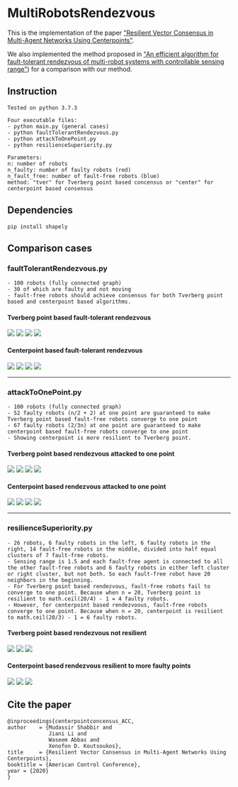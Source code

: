 # MultiRobotsRendezvous

This is the implementation of the paper ["Resilient Vector Consensus in Multi-Agent Networks Using Centerpoints"](https://arxiv.org/pdf/2003.05497.pdf).

We also implemented the method proposed in ["An efficient algorithm for fault-tolerant rendezvous of multi-robot systems with controllable sensing range"](https://ieeexplore.ieee.org/document/7487153)) for a comparison with our method.


## Instruction
```
Tested on python 3.7.3

Four executable files:
- python main.py (general cases)
- python faultTolerantRendezvous.py
- python attackToOnePoint.py
- python resilienceSuperiority.py

Parameters:
n: number of robots
n_faulty: number of faulty robots (red)
n_fault_free: number of fault-free robots (blue)
method: "tver" for Tverberg point based concensus or "center" for centerpoint based consensus
```

## Dependencies
```
pip install shapely
```

## Comparison cases

### faultTolerantRendezvous.py
```
- 100 robots (fully connected graph)
- 30 of which are faulty and not moving
- fault-free robots should achieve consensus for both Tverberg point based and centerpoint based algorithms.
```

#### Tverberg point based fault-tolerant rendezvous
![](https://github.com/JianiLi/MultiRobotsRendezvous/blob/master/figure/faultTolerantRendezvous/tver0.jpg)
![](https://github.com/JianiLi/MultiRobotsRendezvous/blob/master/figure/faultTolerantRendezvous/tver2.jpg)
![](https://github.com/JianiLi/MultiRobotsRendezvous/blob/master/figure/faultTolerantRendezvous/tver5.jpg)
![](https://github.com/JianiLi/MultiRobotsRendezvous/blob/master/figure/faultTolerantRendezvous/tver10.jpg)

#### Centerpoint based fault-tolerant rendezvous
![](https://github.com/JianiLi/MultiRobotsRendezvous/blob/master/figure/faultTolerantRendezvous/center0.jpg)
![](https://github.com/JianiLi/MultiRobotsRendezvous/blob/master/figure/faultTolerantRendezvous/center2.jpg)
![](https://github.com/JianiLi/MultiRobotsRendezvous/blob/master/figure/faultTolerantRendezvous/center5.jpg)
![](https://github.com/JianiLi/MultiRobotsRendezvous/blob/master/figure/faultTolerantRendezvous/center10.jpg)

---

### attackToOnePoint.py
```
- 100 robots (fully connected graph)
- 52 faulty robots (n/2 + 2) at one point are guaranteed to make Tverberg point based fault-free robots converge to one point
- 67 faulty robots (2/3n) at one point are guaranteed to make centerpoint based fault-free robots converge to one point
- Showing centerpoint is more resilient to Tverberg point.
```

#### Tverberg point based rendezvous attacked to one point
![](https://github.com/JianiLi/MultiRobotsRendezvous/blob/master/figure/attackToOnePoint/tver0.jpg)
![](https://github.com/JianiLi/MultiRobotsRendezvous/blob/master/figure/attackToOnePoint/tver4.jpg)
![](https://github.com/JianiLi/MultiRobotsRendezvous/blob/master/figure/attackToOnePoint/tver9.jpg)
![](https://github.com/JianiLi/MultiRobotsRendezvous/blob/master/figure/attackToOnePoint/tver15.jpg)

#### Centerpoint based rendezvous attacked to one point
![](https://github.com/JianiLi/MultiRobotsRendezvous/blob/master/figure/attackToOnePoint/center0.jpg)
![](https://github.com/JianiLi/MultiRobotsRendezvous/blob/master/figure/attackToOnePoint/center4.jpg)
![](https://github.com/JianiLi/MultiRobotsRendezvous/blob/master/figure/attackToOnePoint/center9.jpg)
![](https://github.com/JianiLi/MultiRobotsRendezvous/blob/master/figure/attackToOnePoint/center15.jpg)

---

### resilienceSuperiority.py
```
- 26 robots, 6 faulty robots in the left, 6 faulty robots in the right, 14 fault-free robots in the middle, divided into half equal clusters of 7 fault-free robots. 
- Sensing range is 1.5 and each fault-free agent is connected to all the other fault-free robots and 6 faulty robots in either left cluster or right cluster, but not both. So each fault-free robot have 20 neighbors in the beginning.
- For Tverberg point based rendezvous, fault-free robots fail to converge to one point. Because when n = 20, Tverberg point is resilient to math.ceil(20/4) - 1 = 4 faulty robots.
- However, for centerpoint based rendezvoous, fault-free robots converge to one point. Because when n = 20, centerpoint is resilient to math.ceil(20/3) - 1 = 6 faulty robots.
```

#### Tverberg point based rendezvous not resilient
![](https://github.com/JianiLi/MultiRobotsRendezvous/blob/master/figure/resilienceSuperiority/tver0.jpg)
![](https://github.com/JianiLi/MultiRobotsRendezvous/blob/master/figure/resilienceSuperiority/tver5.jpg)
![](https://github.com/JianiLi/MultiRobotsRendezvous/blob/master/figure/resilienceSuperiority/tver9.jpg)

#### Centerpoint based rendezvous resilient to more faulty points
![](https://github.com/JianiLi/MultiRobotsRendezvous/blob/master/figure/resilienceSuperiority/center0.jpg)
![](https://github.com/JianiLi/MultiRobotsRendezvous/blob/master/figure/resilienceSuperiority/center7.jpg)
![](https://github.com/JianiLi/MultiRobotsRendezvous/blob/master/figure/resilienceSuperiority/center13.jpg)


## Cite the paper
```
@inproceedings{centerpointconcensus_ACC,
author    = {Mudassir Shabbir and
             Jiani Li and
             Waseem Abbas and
             Xenofon D. Koutsoukos},
title     = {Resilient Vector Consensus in Multi-Agent Networks Using Centerpoints},
booktitle = {American Control Conference},
year = {2020}
}
```
